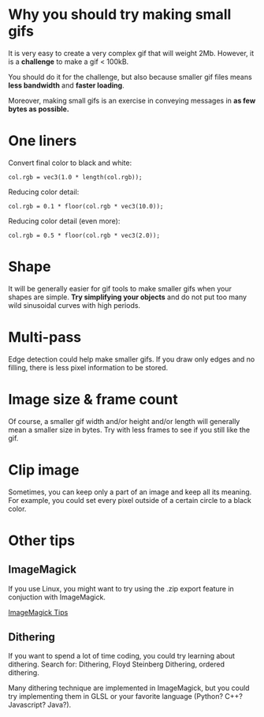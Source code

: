 # Why you should try making small gifs
It is very easy to create a very complex gif that will weight 2Mb. However, it is a **challenge** to make a gif < 100kB.

You should do it for the challenge, but also because smaller gif files means **less bandwidth** and **faster loading**.

Moreover, making small gifs is an exercise in conveying messages in **as few bytes as possible.**

# One liners
Convert final color to black and white:

    col.rgb = vec3(1.0 * length(col.rgb));
	
Reducing color detail:

    col.rgb = 0.1 * floor(col.rgb * vec3(10.0));

Reducing color detail (even more):

    col.rgb = 0.5 * floor(col.rgb * vec3(2.0));


# Shape
It will be generally easier for gif tools to make smaller gifs when your shapes are simple. **Try simplifying your objects** and do not put too many wild sinusoidal curves with high periods. 


# Multi-pass
Edge detection could help make smaller gifs.
If you draw only edges and no filling, there is less pixel information to be stored.


# Image size & frame count
Of course, a smaller gif width and/or height and/or length will generally mean a smaller size in bytes. Try with less frames to see if you still like the gif.


# Clip image
Sometimes, you can keep only a part of an image and keep all its meaning. For example, you could set every pixel outside of a certain circle to a black color.


# Other tips

## ImageMagick
If you use Linux, you might want to try using the .zip export feature in conjuction with ImageMagick.

[ImageMagick Tips](/manual/imagemagick/)


## Dithering

If you want to spend a lot of time coding, you could try learning about dithering. Search for: Dithering, Floyd Steinberg Dithering, ordered dithering. 

Many dithering technique are implemented in ImageMagick, but you could try implementing them in GLSL or your favorite language (Python? C++? Javascript? Java?).
